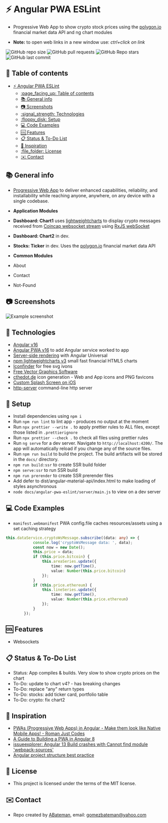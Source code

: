 # :zap: Angular PWA ESLint

* Progressive Web App to show crypto stock prices using the [polygon.io](https://polygon.io/) financial market data API and ng chart modules

* **Note:** to open web links in a new window use: _ctrl+click on link_

![GitHub repo size](https://img.shields.io/github/repo-size/AndrewJBateman/angular-pwa-eslint?style=plastic)
![GitHub pull requests](https://img.shields.io/github/issues-pr/AndrewJBateman/angular-pwa-eslint?style=plastic)
![GitHub Repo stars](https://img.shields.io/github/stars/AndrewJBateman/angular-pwa-eslint?style=plastic)
![GitHub last commit](https://img.shields.io/github/last-commit/AndrewJBateman/angular-pwa-eslint?style=plastic)

## :page_facing_up: Table of contents

* [:zap: Angular PWA ESLint](#zap-angular-pwa-eslint)
  * [:page\_facing\_up: Table of contents](#page_facing_up-table-of-contents)
  * [:books: General info](#books-general-info)
  * [:camera: Screenshots](#camera-screenshots)
  * [:signal\_strength: Technologies](#signal_strength-technologies)
  * [:floppy\_disk: Setup](#floppy_disk-setup)
  * [:computer: Code Examples](#computer-code-examples)
  * [:cool: Features](#cool-features)
  * [:clipboard: Status \& To-Do List](#clipboard-status--to-do-list)
  * [:clap: Inspiration](#clap-inspiration)
  * [:file\_folder: License](#file_folder-license)
  * [:envelope: Contact](#envelope-contact)

## :books: General info

* [Progressive Web App](https://web.dev/progressive-web-apps/) to deliver enhanced capabilities, reliability, and installability while reaching anyone, anywhere, on any device with a single codebase.

* **Application Modules**
* **Dashboard: Chart1** uses [lightweightcharts](https://www.npmjs.com/package/lightweight-charts) to display crypto messages received from [Coincap websocket stream](https://docs.coincap.io/#9d1f0874-aa46-420c-9091-8bf9859c0743) using [RxJS webSocket](https://rxjs.dev/api/webSocket/webSocket)
* **Dashboard: Chart2** in dev.

* **Stocks: Ticker** in dev. Uses the [polygon.io](https://polygon.io/) financial market data API

* **Common Modules**
* About
* Contact
* Not-Found

## :camera: Screenshots

![Example screenshot](./img/pwa.jpg)

## :signal_strength: Technologies

* [Angular v16](https://angular.io/)
* [Angular PWA v16](https://angular.io/guide/service-worker-getting-started) to add Angular service worked to app
* [Server-side rendering](https://angular.io/guide/universal) with Angular Universal
* [npm lightweightcharts v3](https://www.npmjs.com/package/lightweight-charts) small fast financial HTML5 charts
* [Iconfinder](https://www.iconfinder.com/) for free svg ivons
* [Free Vector Graphics Software](https://vectr.com/)
* [cthedot.de](https://cthedot.de/icongen/) icon generation - Web and App icons and PNG favicons
* [Custom Splash Screen on iOS](https://appsco.pe/developer/splash-screens)
* [http-server](https://www.npmjs.com/package/http-server) command-line http server

## :floppy_disk: Setup

* Install dependencies using `npm i`
* Run `npm run lint` to lint app - produces no output at the moment
* Run `npx prettier --write .` to apply prettier rules to ALL files, except those listed in `.prettierignore`
* Run `npx prettier --check .` to check all files using prettier rules
* Run `ng serve` for a dev server. Navigate to `http://localhost:4200/`. The app will automatically reload if you change any of the source files.
* Run `npm run build` to build the project. The build artifacts will be stored in the `docs/` directory.
* `npm run build:ssr` to create SSR build folder
* `npm serve:ssr` to run SSR build
* `npm run prerender` to create SSR prerender files
* Add defer to dist/angular-material-api/index.html to make loading of styles asynchronous
* `node docs/angular-pwa-eslint/server/main.js` to view on a dev server

## :computer: Code Examples

* `manifest.webmanifest` PWA config.file caches resources/assets using a set caching strategy

```typescript
this.dataService.cryptoWsMessage.subscribe((data: any) => {
			console.log('cryptoWsMessage data: ', data);
			const now = new Date();
			this.price = data;
			if (this.price.bitcoin) {
				this.areaSeries.update({
					time: now.getTime(),
					value: Number(this.price.bitcoin)
				});
			}
			if (this.price.ethereum) {
				this.lineSeries.update({
					time: now.getTime(),
					value: Number(this.price.ethereum)
				});
			}
		});
```

## :cool: Features

* Websockets

## :clipboard: Status & To-Do List

* Status: App compiles & builds. Very slow to show crypto prices on the chart
* To-Do: update to chart v4? - has breaking changes
* To-Do: replace "any" return types
* To-Do: stocks: add ticker card, portfolio table
* To-Do: crypto: fix chart2

## :clap: Inspiration

* [PWAs (Progressive Web Apps) in Angular - Make them look like Native Mobile Apps! - Roman Just Codes](https://www.youtube.com/watch?v=WgdUGwTE1XU&t=127s)
* [A Guide to Building a PWA in Angular 8](https://levelup.gitconnected.com/a-guide-to-building-a-pwa-in-angular-acea27ae708d)
* [issueexplorer: Angular 13 Build crashes with Cannot find module 'webpack-sources'](https://issueexplorer.com/issue/angular/angular-cli/22082)
* [Angular project structure best practice](https://stackoverflow.com/questions/52933476/angular-project-structure-best-practice#:~:text=Do%20be%20descriptive%20with%20file,multiple%20services%2C%20or%20a%20mixture.&text=Do%20keep%20a%20flat%20folder,reaches%20seven%20or%20more%20files.)

## :file_folder: License

* This project is licensed under the terms of the MIT license.

## :envelope: Contact

* Repo created by [ABateman](https://github.com/AndrewJBateman), email: gomezbateman@yahoo.com

